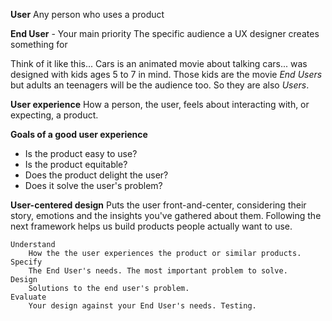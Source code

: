 **User**
	Any person who uses a product

**End User** - Your main priority
	The specific audience a UX designer creates something for

Think of it like this... Cars is an animated movie about talking cars... was designed with kids ages 5 to 7 in mind. Those kids are the movie *End Users* but adults an teenagers will be the audience too. So they are also *Users*.

**User experience**
	How a person, the user, feels about interacting with, or expecting, a product.

**Goals of a good user experience**
- Is the product easy to use?
- Is the product equitable?
- Does the product delight the user?
- Does it solve the user's problem?

**User-centered design**
	Puts the user front-and-center, considering their story, emotions and the insights you've gathered about them.
	Following the next framework helps us build products people actually want to use.
	
	Understand
		How the the user experiences the product or similar products.
	Specify
		The End User's needs. The most important problem to solve.
	Design
		Solutions to the end user's problem.
	Evaluate
		Your design against your End User's needs. Testing.